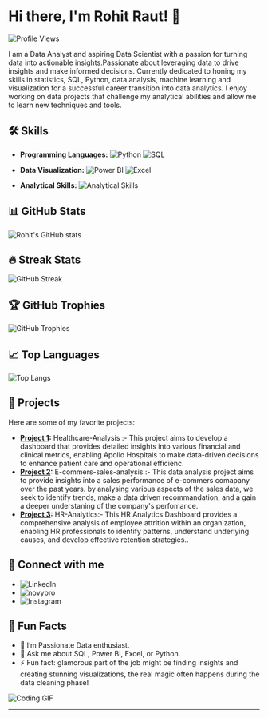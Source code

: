 # Hi there, I'm Rohit Raut! 👋

![Profile Views](https://komarev.com/ghpvc/?username=codingbhaiya-data&style=flat-square&color=blue)

I am a Data Analyst and aspiring Data Scientist with a passion for turning data into actionable insights.Passionate about leveraging data to drive insights and make informed decisions. Currently dedicated to honing my skills in statistics, SQL, Python, data analysis, machine learning and visualization for a successful career transition into data analytics. I enjoy working on data projects that challenge my analytical abilities and allow me to learn new techniques and tools.

## 🛠️ Skills

- **Programming Languages:**
  ![Python](https://img.shields.io/badge/Python-3670A0?style=for-the-badge&logo=python&logoColor=ffdd54)
  ![SQL](https://img.shields.io/badge/SQL-02569B?style=for-the-badge&logo=sql&logoColor=white)

- **Data Visualization:**
  ![Power BI](https://img.shields.io/badge/PowerBI-F2C811?style=for-the-badge&logo=powerbi&logoColor=black)
  ![Excel](https://img.shields.io/badge/Excel-217346?style=for-the-badge&logo=microsoft-excel&logoColor=white)

- **Analytical Skills:**
  ![Analytical Skills](https://img.shields.io/badge/Analytical_Skills-555555?style=for-the-badge&logo=data:image/png;base64,iVBORw0KGgoAAAANSUhEUgAAAAEAAAABCAQAAAC1HAwCAAAAC0lEQVR42mP8/wcAAv8BKukomHgAAAAASUVORK5CYII=)

## 📊 GitHub Stats

![Rohit's GitHub stats](https://github-readme-stats.vercel.app/api?username=codingbhaiya-data&show_icons=true&theme=radical)

## 🔥 Streak Stats

![GitHub Streak](https://github-readme-streak-stats.herokuapp.com/?user=codingbhaiya-data&theme=radical)

## 🏆 GitHub Trophies

![GitHub Trophies](https://github-profile-trophy.vercel.app/?username=codingbhaiya-data&theme=onedark)

## 📈 Top Languages

![Top Langs](https://github-readme-stats.vercel.app/api/top-langs/?username=codingbhaiya-data&layout=compact&theme=radical)

## 🚀 Projects

Here are some of my favorite projects:

- **[Project 1](https://github.com/codingbhaiya-data/Healthcare-Analysis):** Healthcare-Analysis :- This project aims to develop a dashboard that provides detailed insights into various financial and clinical metrics, enabling Apollo Hospitals to make data-driven decisions to enhance patient care and operational efficienc.
- **[Project 2](https://github.com/codingbhaiya-data/E--commers-sales-analysis):** E-commers-sales-analysis :- This data analysis project aims to provide insights into a sales performance of e-commers comapany over the past years. by analysing various aspects of the sales data, we seek to identify trends, make a data driven recommandation, and a gain a deeper understaning of the company's perfomance.
- **[Project 3](https://github.com/codingbhaiya-data/HR-Analytics-Dashboard):** HR-Analytics:- This HR Analytics Dashboard provides a comprehensive analysis of employee attrition within an organization, enabling HR professionals to identify patterns, understand underlying causes, and develop effective retention strategies..

## 💬 Connect with me

- ![[LinkedIn](https://www.linkedin.com/in/rohit-raut-53588b19b/)](https://img.shields.io/badge/LinkedIn-0077B5?style=for-the-badge&logo=linkedin&logoColor=white)
- ![[novypro](https://www.novypro.com/manage_projects/rohit-raut-)](https://img.shields.io/badge/novypro-1DA1F2?style=for-the-badge&logo=novypro&logoColor=white)
- ![[Instagram](https://www.instagram.com/the_sanguine_/profilecard/?igsh=eDVqZmFza2xzMmV0)](https://img.shields.io/badge/Instagram-1DA1F2?style=for-the-badge&logo=Instagram&logoColor=white)

## 🎉 Fun Facts

- 🌱 I’m Passionate Data enthusiast.
- 💬 Ask me about SQL, Power BI, Excel, or Python.
- ⚡ Fun fact: glamorous part of the job might be finding insights and creating stunning visualizations, the real magic often happens during the data cleaning phase!

![Coding GIF](https://media.giphy.com/media/LmNwrBhejkK9EFP504/giphy.gif)

---



<!--
**codingbhaiya-data/codingbhaiya-data** is a ✨ _special_ ✨ repository because its `README.md` (this file) appears on your GitHub profile.

Here are some ideas to get you started:

- 🔭 I’m currently working on ...
- 🌱 I’m currently learning ...
- 👯 I’m looking to collaborate on ...
- 🤔 I’m looking for help with ...
- 💬 Ask me about ...
- 📫 How to reach me: ...
- 😄 Pronouns: ...
- ⚡ Fun fact: ...
-->
